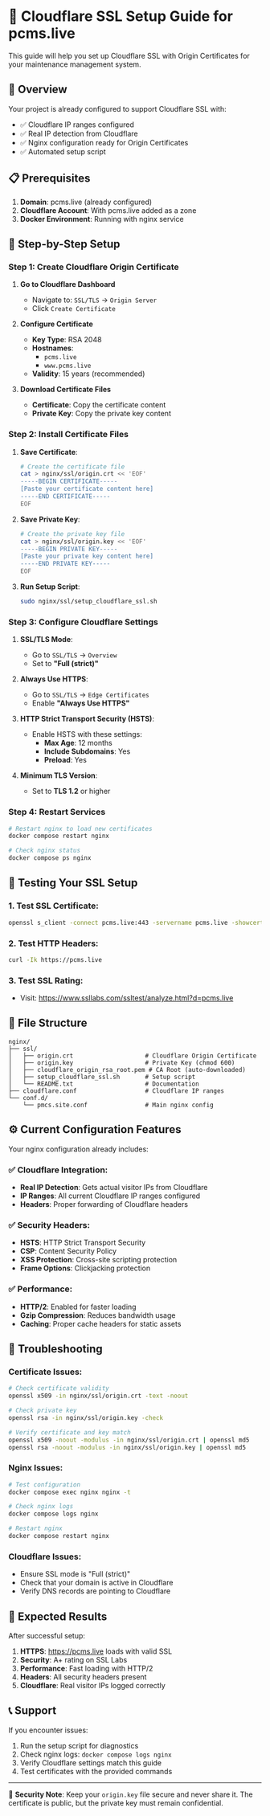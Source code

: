 # 🔐 Cloudflare SSL Setup Guide for pcms.live

This guide will help you set up Cloudflare SSL with Origin Certificates for your maintenance management system.

## 🎯 Overview

Your project is already configured to support Cloudflare SSL with:
- ✅ Cloudflare IP ranges configured
- ✅ Real IP detection from Cloudflare
- ✅ Nginx configuration ready for Origin Certificates
- ✅ Automated setup script

## 📋 Prerequisites

1. **Domain**: pcms.live (already configured)
2. **Cloudflare Account**: With pcms.live added as a zone
3. **Docker Environment**: Running with nginx service

## 🚀 Step-by-Step Setup

### Step 1: Create Cloudflare Origin Certificate

1. **Go to Cloudflare Dashboard**
   - Navigate to: `SSL/TLS` → `Origin Server`
   - Click `Create Certificate`

2. **Configure Certificate**
   - **Key Type**: RSA 2048
   - **Hostnames**: 
     - `pcms.live`
     - `www.pcms.live`
   - **Validity**: 15 years (recommended)

3. **Download Certificate Files**
   - **Certificate**: Copy the certificate content
   - **Private Key**: Copy the private key content

### Step 2: Install Certificate Files

1. **Save Certificate**:
   ```bash
   # Create the certificate file
   cat > nginx/ssl/origin.crt << 'EOF'
   -----BEGIN CERTIFICATE-----
   [Paste your certificate content here]
   -----END CERTIFICATE-----
   EOF
   ```

2. **Save Private Key**:
   ```bash
   # Create the private key file
   cat > nginx/ssl/origin.key << 'EOF'
   -----BEGIN PRIVATE KEY-----
   [Paste your private key content here]
   -----END PRIVATE KEY-----
   EOF
   ```

3. **Run Setup Script**:
   ```bash
   sudo nginx/ssl/setup_cloudflare_ssl.sh
   ```

### Step 3: Configure Cloudflare Settings

1. **SSL/TLS Mode**:
   - Go to `SSL/TLS` → `Overview`
   - Set to **"Full (strict)"**

2. **Always Use HTTPS**:
   - Go to `SSL/TLS` → `Edge Certificates`
   - Enable **"Always Use HTTPS"**

3. **HTTP Strict Transport Security (HSTS)**:
   - Enable HSTS with these settings:
     - **Max Age**: 12 months
     - **Include Subdomains**: Yes
     - **Preload**: Yes

4. **Minimum TLS Version**:
   - Set to **TLS 1.2** or higher

### Step 4: Restart Services

```bash
# Restart nginx to load new certificates
docker compose restart nginx

# Check nginx status
docker compose ps nginx
```

## 🧪 Testing Your SSL Setup

### 1. Test SSL Certificate:
```bash
openssl s_client -connect pcms.live:443 -servername pcms.live -showcerts
```

### 2. Test HTTP Headers:
```bash
curl -Ik https://pcms.live
```

### 3. Test SSL Rating:
- Visit: https://www.ssllabs.com/ssltest/analyze.html?d=pcms.live

## 📁 File Structure

```
nginx/
├── ssl/
│   ├── origin.crt                    # Cloudflare Origin Certificate
│   ├── origin.key                    # Private Key (chmod 600)
│   ├── cloudflare_origin_rsa_root.pem # CA Root (auto-downloaded)
│   ├── setup_cloudflare_ssl.sh       # Setup script
│   └── README.txt                    # Documentation
├── cloudflare.conf                   # Cloudflare IP ranges
└── conf.d/
    └── pmcs.site.conf                # Main nginx config
```

## ⚙️ Current Configuration Features

Your nginx configuration already includes:

### ✅ Cloudflare Integration:
- **Real IP Detection**: Gets actual visitor IPs from Cloudflare
- **IP Ranges**: All current Cloudflare IP ranges configured
- **Headers**: Proper forwarding of Cloudflare headers

### ✅ Security Headers:
- **HSTS**: HTTP Strict Transport Security
- **CSP**: Content Security Policy
- **XSS Protection**: Cross-site scripting protection
- **Frame Options**: Clickjacking protection

### ✅ Performance:
- **HTTP/2**: Enabled for faster loading
- **Gzip Compression**: Reduces bandwidth usage
- **Caching**: Proper cache headers for static assets

## 🔧 Troubleshooting

### Certificate Issues:
```bash
# Check certificate validity
openssl x509 -in nginx/ssl/origin.crt -text -noout

# Check private key
openssl rsa -in nginx/ssl/origin.key -check

# Verify certificate and key match
openssl x509 -noout -modulus -in nginx/ssl/origin.crt | openssl md5
openssl rsa -noout -modulus -in nginx/ssl/origin.key | openssl md5
```

### Nginx Issues:
```bash
# Test configuration
docker compose exec nginx nginx -t

# Check nginx logs
docker compose logs nginx

# Restart nginx
docker compose restart nginx
```

### Cloudflare Issues:
- Ensure SSL mode is "Full (strict)"
- Check that your domain is active in Cloudflare
- Verify DNS records are pointing to Cloudflare

## 🎯 Expected Results

After successful setup:

1. **HTTPS**: https://pcms.live loads with valid SSL
2. **Security**: A+ rating on SSL Labs
3. **Performance**: Fast loading with HTTP/2
4. **Headers**: All security headers present
5. **Cloudflare**: Real visitor IPs logged correctly

## 📞 Support

If you encounter issues:
1. Run the setup script for diagnostics
2. Check nginx logs: `docker compose logs nginx`
3. Verify Cloudflare settings match this guide
4. Test certificates with the provided commands

---

🔐 **Security Note**: Keep your `origin.key` file secure and never share it. The certificate is public, but the private key must remain confidential.
